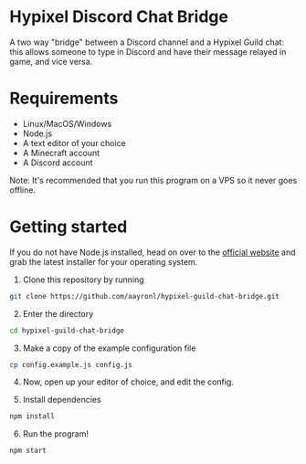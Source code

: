 # Hypixel Discord Chat Bridge
A two way "bridge" between a Discord channel and a Hypixel Guild chat: this allows someone to type in Discord and have their message relayed in game, and vice versa.


# Requirements
- Linux/MacOS/Windows
- Node.js
- A text editor of your choice
- A Minecraft account
- A Discord account

Note: It's recommended that you run this program on a VPS so it never goes offline.

# Getting started
If you do not have Node.js installed, head on over to the [official website](https://nodejs.org/en/) and grab the latest installer for your operating system.

1. Clone this repository by running 
```bash
git clone https://github.com/aayronl/hypixel-guild-chat-bridge.git
```
2. Enter the directory
```bash
cd hypixel-guild-chat-bridge
```
3. Make a copy of the example configuration file
```bash
cp config.example.js config.js
```
4. Now, open up your editor of choice, and edit the config. 

5. Install dependencies
```bash
npm install
```
6. Run the program!
```bash
npm start
```